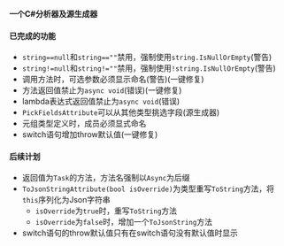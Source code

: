 **一个C#分析器及源生成器**

#### 已完成的功能
- `string==null`和`string==""`禁用，强制使用`string.IsNullOrEmpty`(警告)
- `string!=null`和`string!=""`禁用，强制使用`!string.IsNullOrEmpty`(警告)
- 调用方法时，可选参数必须显示命名(警告)(一键修复)
- 方法返回值禁止为`async void`(错误)(一键修复)
- lambda表达式返回值禁止为`async void`(错误)
- `PickFieldsAttribute`可以从其他类型挑选字段(源生成器)
- 元组类型定义时，成员必须显式命名
- switch语句增加throw默认值(一键修复)

#### 后续计划
- 返回值为`Task`的方法，方法名强制以`Async`为后缀
- `ToJsonStringAttribute(bool isOverride)`为类型重写`ToString`方法，将`this`序列化为Json字符串
  - `isOverride`为`true`时，重写`ToString`方法
  - `isOverride`为`false`时，增加一个`ToJsonString`方法
- switch语句的throw默认值只有在switch语句没有默认值时显示
